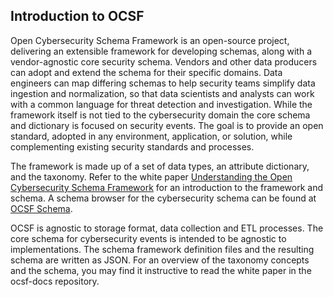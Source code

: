 ## Introduction to OCSF

Open Cybersecurity Schema Framework is an open-source project, delivering an extensible framework for developing schemas, along with a vendor-agnostic core security schema.  Vendors and other data producers can adopt and extend the schema for their specific domains. Data engineers can map differing schemas to help security teams simplify data ingestion and normalization, so that data scientists and analysts can work with a common language for threat detection and investigation. While the framework itself is not tied to the cybersecurity domain the core schema and dictionary is focused on security events.  The goal is to provide an open standard, adopted in any environment, application, or solution, while complementing existing security standards and processes.

The framework is made up of a set of data types, an attribute dictionary, and the taxonomy. Refer to the white paper [Understanding the Open Cybersecurity Schema Framework](https://github.com/ocsf/ocsf-docs/blob/7d838217119e7baf61bb571b6823f9ec019440f5/Understanding%20OCSF.pdf) for an introduction to the framework and schema.
A schema browser for the cybersecurity schema can be found at [OCSF Schema](https://schema.ocsf.io).

OCSF is agnostic to storage format, data collection and ETL processes.  The core schema for cybersecurity events is intended to be agnostic to implementations.  The schema framework definition files and the resulting schema are written as JSON.
For an overview of the taxonomy concepts and the schema, you may find it instructive to read the white paper in the ocsf-docs repository.

<!--

**Here are some ideas to get you started:**

🙋‍♀️ A short introduction - what is your organization all about?
🌈 Contribution guidelines - how can the community get involved?
👩‍💻 Useful resources - where can the community find your docs? Is there anything else the community should know?
🍿 Fun facts - what does your team eat for breakfast?
🧙 Remember, you can do mighty things with the power of [Markdown](https://docs.github.com/github/writing-on-github/getting-started-with-writing-and-formatting-on-github/basic-writing-and-formatting-syntax)
-->
